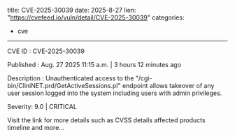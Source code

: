  
title: CVE-2025-30039
date: 2025-8-27
lien: "https://cvefeed.io/vuln/detail/CVE-2025-30039"
categories:
  - cve
---

CVE ID : CVE-2025-30039

Published :  Aug. 27
2025
11:15 a.m. | 3 hours
12 minutes ago

Description : Unauthenticated access to the "/cgi-bin/CliniNET.prd/GetActiveSessions.pl" endpoint allows takeover of any user session logged into the system
including users with admin privileges.

Severity: 9.0 | CRITICAL

Visit the link for more details
such as CVSS details
affected products
timeline
and more...
